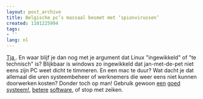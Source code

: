 ```yaml
---
layout: post_archive
title: Belgische pc’s massaal besmet met ‘spionvirussen’
created: 1101225994
tags:
- ''
lang: nl
---
```

[Tja ](http://mor.presscollection.com/20041123/public/pages/Krant001/articles/MOR-20041123-Krant001008.html). En waar blijf je dan nog met je argument dat Linux "ingewikkeld" of "te technisch" is? Blijkbaar is windows zo ingewikkeld dat jan-met-de-pet niet eens zijn PC weet dicht te timmeren. En een mac te duur? Wat dacht je dat allemaal die uren systeembeheer of werknemers die weer eens niet kunnen doorwerken kosten? Donder toch op man! Gebruik gewoon [een](http://www.mac.com/WebObjects/Welcome) [goed](http://www.mandrakesoft.com/) [systeem!](http://fedora.redhat.com/), [betere](http://spreadfirefox.com/community/?q=affiliates&id=930&t=74) [software](http://www.mozilla-europe.org/nl/products/thunderbird/), of stop met zeiken.
